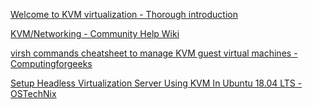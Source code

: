 
[Welcome to KVM virtualization - Thorough introduction](https://www.dedoimedo.com/computers/kvm-intro.html)

[KVM/Networking - Community Help Wiki](https://help.ubuntu.com/community/KVM/Networking)

[virsh commands cheatsheet to manage KVM guest virtual machines - Computingforgeeks](https://computingforgeeks.com/virsh-commands-cheatsheet/)

[Setup Headless Virtualization Server Using KVM In Ubuntu 18.04 LTS - OSTechNix](https://www.ostechnix.com/setup-headless-virtualization-server-using-kvm-ubuntu/)
